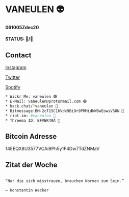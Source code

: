 # VANEULEN 👽

#### 061005Zdec20

#### STATUS: 🌴/📖

## Contact

[Instagram](https://www.instagram.com/vaneulen/)

[Twitter](http://twitter.com/vaneulen)

[Spotify](https://open.spotify.com/user/manuel.knoedlseder?si=IM8XHFfDQfK_hAhKhzOFsg)


```bash
* Wickr Me: vaneulen 🟢
* E-Mail: vaneulen@protonmail.com 🟢
* hack.chat/?vaneulen 🔴
* Bitmessage:BM-2cT15C1hVdx9Bi9r9PRMidkW9wEowsVS8N 🔴
* riot.im: #vaneulen 🔴
* Threema ID: BFVEK49A 🔴
```

## Bitcoin Adresse

14EEQX8U3577VCAi9Ph5y1F4Dw7TdZNMaV

## Zitat der Woche

```bash

“Nur die sich misstrauen, brauchen Normen zum Sein.”

― Konstantin Wecker

```
